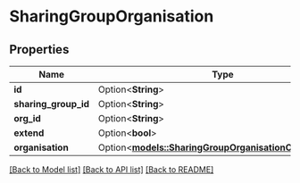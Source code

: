 # SharingGroupOrganisation

## Properties

Name | Type | Description | Notes
------------ | ------------- | ------------- | -------------
**id** | Option<**String**> |  | [optional]
**sharing_group_id** | Option<**String**> |  | [optional]
**org_id** | Option<**String**> |  | [optional]
**extend** | Option<**bool**> |  | [optional]
**organisation** | Option<[**models::SharingGroupOrganisationOrganisation**](SharingGroupOrganisation_Organisation.md)> |  | [optional]

[[Back to Model list]](../README.md#documentation-for-models) [[Back to API list]](../README.md#documentation-for-api-endpoints) [[Back to README]](../README.md)


